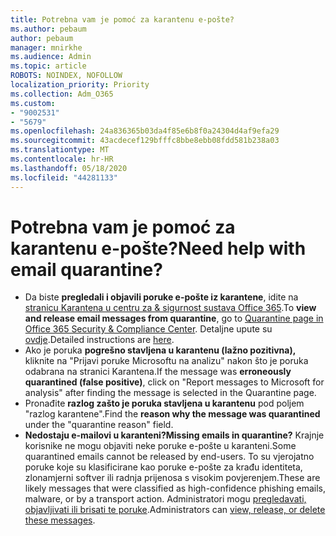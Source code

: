 ```yaml
---
title: Potrebna vam je pomoć za karantenu e-pošte?
ms.author: pebaum
author: pebaum
manager: mnirkhe
ms.audience: Admin
ms.topic: article
ROBOTS: NOINDEX, NOFOLLOW
localization_priority: Priority
ms.collection: Adm_O365
ms.custom:
- "9002531"
- "5679"
ms.openlocfilehash: 24a836365b03da4f85e6b8f0a24304d4af9efa29
ms.sourcegitcommit: 43acdecef129bfffc8bbe8ebb08fdd581b238a03
ms.translationtype: MT
ms.contentlocale: hr-HR
ms.lasthandoff: 05/18/2020
ms.locfileid: "44281133"
---
```

# <a name="need-help-with-email-quarantine"></a><span data-ttu-id="963ab-102">Potrebna vam je pomoć za karantenu e-pošte?</span><span class="sxs-lookup"><span data-stu-id="963ab-102">Need help with email quarantine?</span></span>

- <span data-ttu-id="963ab-103">Da biste **pregledali i objavili poruke e-pošte iz karantene**, idite na [stranicu Karantena u centru za & sigurnost sustava Office 365](https://protection.office.com/quarantine).</span><span class="sxs-lookup"><span data-stu-id="963ab-103">To **view and release email messages from quarantine**, go to [Quarantine page in Office 365 Security & Compliance Center](https://protection.office.com/quarantine).</span></span> <span data-ttu-id="963ab-104">Detaljne upute su [ovdje](https://docs.microsoft.com/microsoft-365/security/office-365-security/find-and-release-quarantined-messages-as-a-user?view=o365-worldwide#view-your-quarantined-messages).</span><span class="sxs-lookup"><span data-stu-id="963ab-104">Detailed instructions are [here](https://docs.microsoft.com/microsoft-365/security/office-365-security/find-and-release-quarantined-messages-as-a-user?view=o365-worldwide#view-your-quarantined-messages).</span></span>
- <span data-ttu-id="963ab-105">Ako je poruka **pogrešno stavljena u karantenu (lažno pozitivna),** kliknite na "Prijavi poruke Microsoftu na analizu" nakon što je poruka odabrana na stranici Karantena.</span><span class="sxs-lookup"><span data-stu-id="963ab-105">If the message was **erroneously quarantined (false positive)**, click on "Report messages to Microsoft for analysis" after finding the message is selected in the Quarantine page.</span></span> 
- <span data-ttu-id="963ab-106">Pronađite **razlog zašto je poruka stavljena u karantenu** pod poljem "razlog karantene".</span><span class="sxs-lookup"><span data-stu-id="963ab-106">Find the **reason why the message was quarantined** under the "quarantine reason" field.</span></span>
- <span data-ttu-id="963ab-107">**Nedostaju e-mailovi u karanteni?**</span><span class="sxs-lookup"><span data-stu-id="963ab-107">**Missing emails in quarantine?**</span></span> <span data-ttu-id="963ab-108">Krajnje korisnike ne mogu objaviti neke poruke e-pošte u karanteni.</span><span class="sxs-lookup"><span data-stu-id="963ab-108">Some quarantined emails cannot be released by end-users.</span></span> <span data-ttu-id="963ab-109">To su vjerojatno poruke koje su klasificirane kao poruke e-pošte za krađu identiteta, zlonamjerni softver ili radnja prijenosa s visokim povjerenjem.</span><span class="sxs-lookup"><span data-stu-id="963ab-109">These are likely messages that were classified as high-confidence phishing emails, malware, or by a transport action.</span></span> <span data-ttu-id="963ab-110">Administratori mogu [pregledavati, objavljivati ili brisati te poruke](https://docs.microsoft.com/microsoft-365/security/office-365-security/manage-quarantined-messages-and-files?view=o365-worldwide).</span><span class="sxs-lookup"><span data-stu-id="963ab-110">Administrators can [view, release, or delete these messages](https://docs.microsoft.com/microsoft-365/security/office-365-security/manage-quarantined-messages-and-files?view=o365-worldwide).</span></span> 
